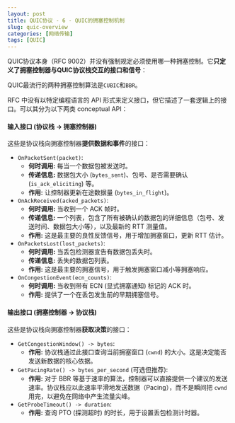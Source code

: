 ```yaml
---
layout: post
title: QUIC协议 - 6 - QUIC的拥塞控制机制
slug: quic-overview
categories: [网络传输]
tags: [QUIC]
---
```


QUIC协议本身（RFC 9002）并没有强制规定必须使用哪一种拥塞控制。它**只定义了拥塞控制器与QUIC协议栈交互的接口和信号**：

QUIC最流行的两种拥塞控制算法是`CUBIC`和`BBR`。



 RFC 中没有以特定编程语言的 API 形式来定义接口，但它描述了一套逻辑上的接口。可以其分为以下两类 conceptual API：

#### 输入接口 (协议栈 -> 拥塞控制器)

这些是协议栈向拥塞控制器**提供数据和事件**的接口：

+   `OnPacketSent(packet)`:
    +   **何时调用:** 每当一个数据包被发送时。
    +   **传递信息:** 数据包大小 (`bytes_sent`)、包号、是否需要确认 (`is_ack_eliciting`) 等。
    +   **作用:** 让控制器更新在途数据量 (`bytes_in_flight`)。
+   `OnAckReceived(acked_packets)`:
    +   **何时调用:** 当收到一个 ACK 帧时。
    +   **传递信息:** 一个列表，包含了所有被确认的数据包的详细信息（包号、发送时间、数据包大小等），以及最新的 RTT 测量值。
    +   **作用:** 这是最主要的良性反馈信号，用于增加拥塞窗口，更新 RTT 估计。
+   `OnPacketsLost(lost_packets)`:
    +   **何时调用:** 当丢包检测器宣告有数据包丢失时。
    +   **传递信息:** 丢失的数据包列表。
    +   **作用:** 这是最主要的拥塞信号，用于触发拥塞窗口减小等拥塞响应。
+   `OnCongestionEvent(ecn_counts)`:
    +   **何时调用:** 当收到带有 ECN (显式拥塞通知) 标记的 ACK 时。
    +   **作用:** 提供了一个在丢包发生前的早期拥塞信号。

#### 输出接口 (拥塞控制器 -> 协议栈)

这些是协议栈向拥塞控制器**获取决策**的接口：

+   `GetCongestionWindow() -> bytes`:
    +   **作用:** 协议栈通过此接口查询当前拥塞窗口 (`cwnd`) 的大小。这是决定能否发送新数据的核心依据。
+   `GetPacingRate() -> bytes_per_second` (可选但推荐):
    +   **作用:** 对于 BBR 等基于速率的算法，控制器可以直接提供一个建议的发送速率。协议栈应以此速率平滑地发送数据（Pacing），而不是瞬间把 `cwnd` 用完，以避免在网络中产生流量尖峰。
+   `GetProbeTimeout() -> duration`:
    +   **作用:** 查询 PTO (探测超时) 的时长，用于设置丢包检测计时器。
